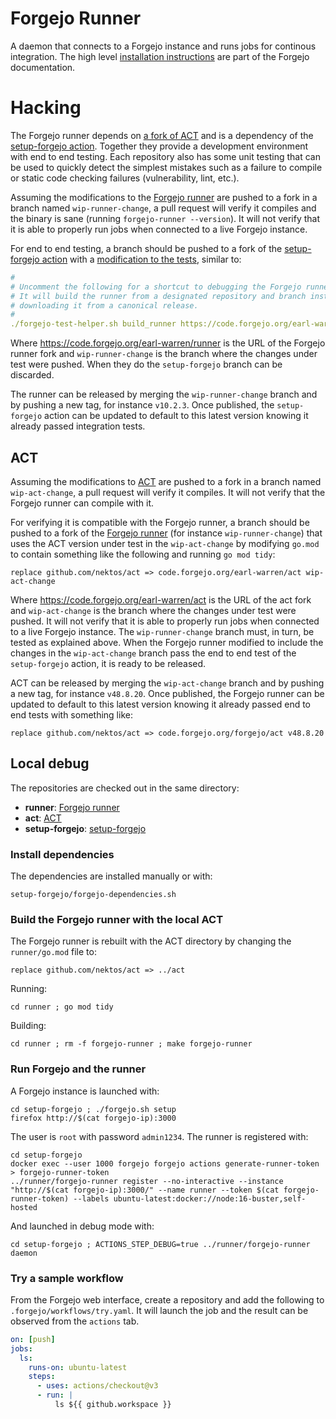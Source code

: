 # Forgejo Runner

A daemon that connects to a Forgejo instance and runs jobs for continous integration. The high level [installation instructions](https://forgejo.org/docs/next/admin/actions/) are part of the Forgejo documentation.

# Hacking

The Forgejo runner depends on [a fork of ACT](https://code.forgejo.org/forgejo/act) and is a dependency of the [setup-forgejo action](https://code.forgejo.org/actions/setup-forgejo). Together they provide a development environment with end to end testing. Each repository also has some unit testing that can be used to quickly detect the simplest mistakes such as a failure to compile or static code checking failures (vulnerability, lint, etc.).

Assuming the modifications to the [Forgejo runner](https://code.forgejo.org/forgejo/runner) are pushed to a fork in a branch named `wip-runner-change`, a pull request will verify it compiles and the binary is sane (running `forgejo-runner --version`). It will not verify that it is able to properly run jobs when connected to a live Forgejo instance.

For end to end testing, a branch should be pushed to a fork of the [setup-forgejo action](https://code.forgejo.org/actions/setup-forgejo) with a [modification to the tests](https://code.forgejo.org/actions/setup-forgejo/src/commit/ae7f03683b7b05c7d9c6aaeacaf27843de0366a4/.forgejo/workflows/integration.yml#L10-L19), similar to:

```yaml
#
# Uncomment the following for a shortcut to debugging the Forgejo runner.
# It will build the runner from a designated repository and branch instead of
# downloading it from a canonical release.
#
./forgejo-test-helper.sh build_runner https://code.forgejo.org/earl-warren/runner wip-runner-change
```

Where https://code.forgejo.org/earl-warren/runner is the URL of the Forgejo runner fork and `wip-runner-change` is the branch where the changes under test were pushed. When they do the `setup-forgejo` branch can be discarded.

The runner can be released by merging the `wip-runner-change` branch and by pushing a new tag, for instance `v10.2.3`. Once published, the `setup-forgejo` action can be updated to default to this latest version knowing it already passed integration tests.

## ACT

Assuming the modifications to [ACT](https://code.forgejo.org/forgejo/act) are pushed to a fork in a branch named `wip-act-change`, a pull request will verify it compiles. It will not verify that the Forgejo runner can compile with it.

For verifying it is compatible with the Forgejo runner, a branch should be pushed to a fork of the [Forgejo runner](https://code.forgejo.org/forgejo/runner) (for instance `wip-runner-change`) that uses the ACT version under test in the `wip-act-change` by modifying `go.mod` to contain something like the following and running `go mod tidy`:

```
replace github.com/nektos/act => code.forgejo.org/earl-warren/act wip-act-change
```

Where https://code.forgejo.org/earl-warren/act is the URL of the act fork and `wip-act-change` is the branch where the changes under test were pushed. It will not verify that it is able to properly run jobs when connected to a live Forgejo instance. The `wip-runner-change` branch must, in turn, be tested as explained above. When the Forgejo runner modified to include the changes in the `wip-act-change` branch pass the end to end test of the `setup-forgejo` action, it is ready to be released.

ACT can be released by merging the `wip-act-change` branch and by pushing a new tag, for instance `v48.8.20`. Once published, the Forgejo runner can be updated to default to this latest version knowing it already passed end to end tests with something like:

```
replace github.com/nektos/act => code.forgejo.org/forgejo/act v48.8.20
```

## Local debug

The repositories are checked out in the same directory:

- **runner**: [Forgejo runner](https://code.forgejo.org/forgejo/runner)
- **act**: [ACT](https://code.forgejo.org/forgejo/act)
- **setup-forgejo**: [setup-forgejo](https://code.forgejo.org/actions/setup-forgejo)

### Install dependencies

The dependencies are installed manually or with:

```shell
setup-forgejo/forgejo-dependencies.sh
```

### Build the Forgejo runner with the local ACT

The Forgejo runner is rebuilt with the ACT directory by changing the `runner/go.mod` file to:

```
replace github.com/nektos/act => ../act
```

Running:

```
cd runner ; go mod tidy
```

Building:

```shell
cd runner ; rm -f forgejo-runner ; make forgejo-runner
```

### Run Forgejo and the runner

A Forgejo instance is launched with:

```shell
cd setup-forgejo ; ./forgejo.sh setup
firefox http://$(cat forgejo-ip):3000
```

The user is `root` with password `admin1234`. The runner is registered with:

```
cd setup-forgejo
docker exec --user 1000 forgejo forgejo actions generate-runner-token > forgejo-runner-token
../runner/forgejo-runner register --no-interactive --instance "http://$(cat forgejo-ip):3000/" --name runner --token $(cat forgejo-runner-token) --labels ubuntu-latest:docker://node:16-buster,self-hosted
```

And launched in debug mode with:

```shell
cd setup-forgejo ; ACTIONS_STEP_DEBUG=true ../runner/forgejo-runner daemon
```

### Try a sample workflow

From the Forgejo web interface, create a repository and add the following to `.forgejo/workflows/try.yaml`. It will launch the job and the result can be observed from the `actions` tab.

```yaml
on: [push]
jobs:
  ls:
    runs-on: ubuntu-latest
    steps:
      - uses: actions/checkout@v3
      - run: |
          ls ${{ github.workspace }}
```
